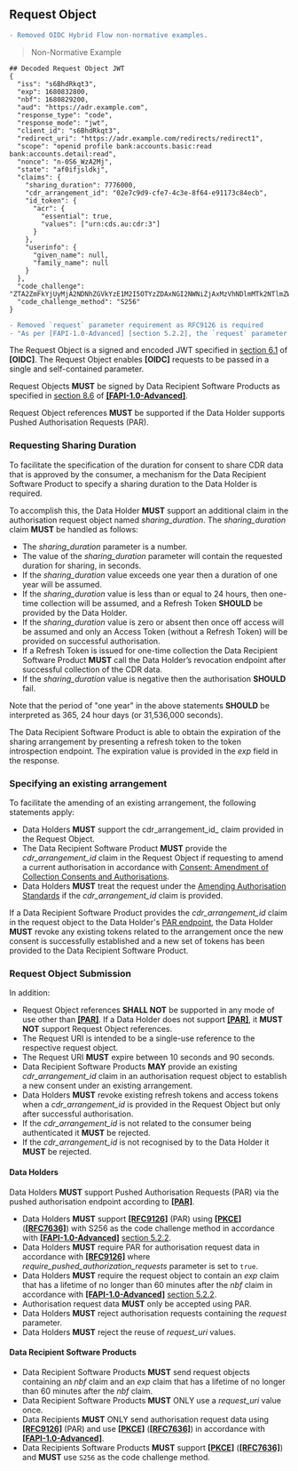 ## Request Object

```diff
- Removed OIDC Hybrid Flow non-normative examples.
```

> Non-Normative Example  

```
## Decoded Request Object JWT
{
  "iss": "s6BhdRkqt3",
  "exp": 1680832800,
  "nbf": 1680829200,
  "aud": "https://adr.example.com",
  "response_type": "code",
  "response_mode": "jwt",
  "client_id": "s6BhdRkqt3",
  "redirect_uri": "https://adr.example.com/redirects/redirect1",
  "scope": "openid profile bank:accounts.basic:read bank:accounts.detail:read",
  "nonce": "n-0S6_WzA2Mj",
  "state": "af0ifjsldkj",
  "claims": {
    "sharing_duration": 7776000,
    "cdr_arrangement_id": "02e7c9d9-cfe7-4c3e-8f64-e91173c84ecb",
    "id_token": {
      "acr": {
        "essential": true,
        "values": ["urn:cds.au:cdr:3"]
      }
    },
    "userinfo": {
      "given_name": null,
      "family_name": null
    }
  },
  "code_challenge": "ZTA2ZmFkYjUyMjA2NDNhZGVkYzE1M2I5OTYzZDAxNGI2NWNiZjAxMzVhNDlmMTk2NTlmZWE0OWVhOTQxZjhmZg==",
  "code_challenge_method": "S256"
}
```

```diff
- Removed `request` parameter requirement as RFC9126 is required
- "As per [FAPI-1.0-Advanced] [section 5.2.2], the `request` parameter MUST be present on requests to the [OIDC]"
```
The Request Object is a signed and encoded JWT specified in [section 6.1](https://openid.net/specs/openid-connect-core-1_0.html#RequestObject) of **[OIDC]**. The Request Object enables **[OIDC]** requests to be passed in a single and self-contained parameter.

Request Objects **MUST** be signed by Data Recipient Software Products as specified in [section 8.6](https://openid.net/specs/openid-financial-api-part-2-1_0.html#algorithm-considerations) of **[[FAPI-1.0-Advanced]](#nref-FAPI-1-0-Advanced)**.

Request Object references **MUST** be supported if the Data Holder supports Pushed Authorisation Requests (PAR).

### Requesting Sharing Duration
To facilitate the specification of the duration for consent to share CDR data that is approved by the consumer, a mechanism for the Data Recipient Software Product to specify a sharing duration to the Data Holder is required.

To accomplish this, the Data Holder **MUST** support an additional claim in the authorisation request object named _sharing_duration_. The _sharing_duration_ claim **MUST** be handled as follows:

- The _sharing_duration_ parameter is a number.
- The value of the _sharing_duration_ parameter will contain the requested duration for sharing, in seconds.
- If the _sharing_duration_ value exceeds one year then a duration of one year will be assumed.
-	If the _sharing_duration_ value is less than or equal to 24 hours, then one-time collection will be assumed, and a Refresh Token **SHOULD** be provided by the Data Holder.
- If the _sharing_duration_ value is zero or absent then once off access will be assumed and only an Access Token (without a Refresh Token) will be provided on successful authorisation.
-	If a Refresh Token is issued for one-time collection the Data Recipient Software Product **MUST** call the Data Holder’s revocation endpoint after successful collection of the CDR data.
- If the _sharing_duration_ value is negative then the authorisation **SHOULD** fail.

Note that the period of "one year" in the above statements **SHOULD** be interpreted as 365, 24 hour days (or 31,536,000 seconds).

The Data Recipient Software Product is able to obtain the expiration of the sharing arrangement by presenting a refresh token to the token introspection endpoint. The expiration value is provided in the _exp_ field in the response.


### Specifying an existing arrangement

To facilitate the amending of an existing arrangement, the following statements apply:

* Data Holders **MUST** support the cdr_arrangement_id_ claim provided in the Request Object.
* The Data Recipient Software Product **MUST** provide the _cdr_arrangement_id_ claim in the Request Object if requesting to amend a current authorisation in accordance with [Consent: Amendment of Collection Consents and Authorisations](#consumer-experience_consent-standards).
* Data Holders **MUST** treat the request under the [Amending Authorisation Standards](#amending-authorisation-standards) if the _cdr_arrangement_id_ claim is provided.

If a Data Recipient Software Product provides the _cdr_arrangement_id_ claim in the request object to the Data Holder's [PAR endpoint](#pushed-authorisation-endpoint), the Data Holder **MUST** revoke any existing tokens related to the arrangement once the new consent is successfully established and a new set of tokens has been provided to the Data Recipient Software Product.


### Request Object Submission

In addition:

* Request Object references **SHALL NOT** be supported in any mode of use other than **[[PAR]](#nref-PAR)**. If a Data Holder does not support **[[PAR]](#nref-PAR)**, it **MUST NOT** support Request Object references.
*	The Request URI is intended to be a single-use reference to the respective request object.
* The Request URI **MUST** expire between 10 seconds and 90 seconds.
* Data Recipient Software Products **MAY** provide an existing _cdr_arrangement_id_ claim in an authorisation request object to establish a new consent under an existing arrangement.
* Data Holders **MUST** revoke existing refresh tokens and access tokens when a _cdr_arrangement_id_ is provided in the Request Object but only after successful authorisation.
* If the _cdr_arrangement_id_ is not related to the consumer being authenticated it **MUST** be rejected.
* If the _cdr_arrangement_id_ is not recognised by to the Data Holder it **MUST** be rejected.

<h4 id="security-profile_request-object_data-holders">Data Holders</h4>

Data Holders **MUST** support Pushed Authorisation Requests (PAR) via the pushed authorisation endpoint according to **[[PAR]](#nref-PAR)**.



* Data Holders **MUST** support **[[RFC9126]](#nref-RFC9126)** (PAR) using **[[PKCE]](#nref-PKCE)** (**[[RFC7636]](#nref-RFC7636)**) with S256 as the code challenge method in accordance with **[[FAPI-1.0-Advanced]](#nref-FAPI-1-0-Advanced)** [section 5.2.2](https://openid.net/specs/openid-financial-api-part-2-1_0.html#authorization-server).
*	Data Holders **MUST** require PAR for authorisation request data in accordance with **[[RFC9126]](#nref-RFC9126)** where _require_pushed_authorization_requests_ parameter is set to `true`.
*	Data Holders **MUST** require the request object to contain an _exp_ claim that has a lifetime of no longer than 60 minutes after the _nbf_ claim in accordance with **[[FAPI-1.0-Advanced]](#nref-FAPI-1-0-Advanced)** [section 5.2.2](https://openid.net/specs/openid-financial-api-part-2-1_0.html#authorization-server).
* Authorisation request data **MUST** only be accepted using PAR.
* Data Holders **MUST** reject authorisation requests containing the _request_ parameter.
*	Data Holders **MUST** reject the reuse of _request_uri_ values.

<h4 id="security-profile_request-object_data-recipient-software-products">Data Recipient Software Products</h4>

*	Data Recipient Software Products **MUST** send request objects containing an _nbf_ claim and an _exp_ claim that has a lifetime of no longer than 60 minutes after the _nbf_ claim.
* Data Recipient Software Products **MUST** ONLY use a _request_uri_ value once.
* Data Recipients **MUST** ONLY send authorisation request data using **[[RFC9126]](#nref-RFC9126)** (PAR) and use **[[PKCE]](#nref-PKCE)** (**[[RFC7636]](#nref-RFC7636)**) in accordance with **[[FAPI-1.0-Advanced]](#nref-FAPI-1-0-Advanced)**.
*	Data Recipients Software Products **MUST** support **[[PKCE]](#nref-PKCE)** (**[[RFC7636]](#nref-RFC7636)**) and **MUST** use `S256` as the code challenge method.

